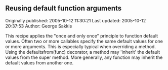 ## Reusing default function arguments

Originally published: 2005-10-12 11:30:21
Last updated: 2005-10-12 20:37:53
Author: George Sakkis

This recipe applies the "once and only once" principle to function default values. Often two or more callables specify the same default values for one or more arguments. This is especially typical when overriding a method. Using the defaultsfrom(func) decorator, a method may 'inherit' the default values from the super method. More generally, any function may inherit the default values from another one.